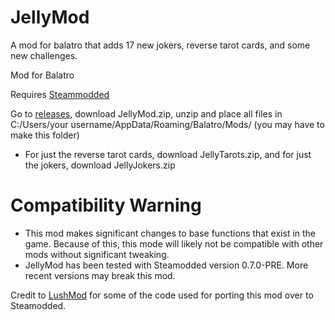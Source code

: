 # JellyMod
A mod for balatro that adds 17 new jokers, reverse tarot cards, and some new challenges.


Mod for Balatro

Requires [Steammodded](https://github.com/Steamopollys/Steamodded)

Go to [releases](https://github.com/jamesthejellyfish/JellyMod/releases), download JellyMod.zip, unzip and place all files in C:/Users/your username/AppData/Roaming/Balatro/Mods/ (you may have to make this folder)
- For just the reverse tarot cards, download JellyTarots.zip, and for just the jokers, download JellyJokers.zip

# Compatibility Warning
- This mod makes significant changes to base functions that exist in the game. Because of this, this mode will likely not be compatible with other mods without significant tweaking.
- JellyMod has been tested with Steamodded version 0.7.0-PRE. More recent versions may break this mod.


Credit to [LushMod](https://github.com/lusciousdev/LushMod) for some of the code used for porting this mod over to Steamodded.
